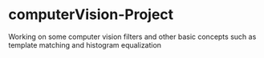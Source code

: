 # computerVision-Project

Working on some computer vision filters and other basic concepts such as template matching and histogram equalization  